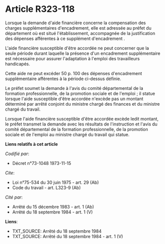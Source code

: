# Article R323-118

Lorsque la demande d'aide financière concerne la compensation des charges supplémentaires d'encadrement, elle est adressée au
préfet du département où est situé l'établissement, accompagnée de la justification des dépenses afférentes à ce supplément
d'encadrement .

L'aide financière susceptible d'être accordée ne peut concerner que la seule période durant laquelle la présence d'un
encadrement supplémentaire est nécessaire pour assurer l'adaptation à l'emploi des travailleurs handicapés.

Cette aide ne peut excéder 50 p. 100 des dépenses d'encadrement supplémentaire afférentes à la période ci-dessus définie.

Le préfet soumet la demande à l'avis du comité départemental de la formation professionnelle, de la promotion sociale et de
l'emploi ; il statue lorsque l'aide susceptible d'être accordée n'excède pas un montant déterminé par arrêté conjoint du
ministre chargé des finances et du ministre chargé du travail.

Lorsque l'aide financière susceptible d'être accordée excède ledit montant, le préfet transmet la demande avec les résultats
de l'instruction et l'avis du comité départemental de la formation professionnelle, de la promotion sociale et de l'emploi au
ministre chargé du travail qui statue.

**Liens relatifs à cet article**

_Codifié par_:

  - Décret n°73-1048 1973-11-15

_Cite_:

  - Loi n°75-534 du 30 juin 1975 - art. 29 (Ab)
  - Code du travail - art. L323-9 (Ab)

_Cité par_:

  - Arrêté du 15 décembre 1983 - art. 1 (Ab)
  - Arrêté du 18 septembre 1984 - art. 1 (V)

**Liens**:

  - TXT_SOURCE: Arrêté du 18 septembre 1984
  - TXT_SOURCE: Arrêté du 18 septembre 1984 - art. 1 (V)
